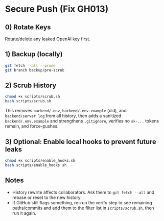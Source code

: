 # Secure Push (Fix GH013)

## 0) Rotate Keys
Rotate/delete any leaked OpenAI key first.

## 1) Backup (locally)
```bash
git fetch --all --prune
git branch backup/pre-scrub
```

## 2) Scrub History
```bash
chmod +x scripts/scrub.sh
bash scripts/scrub.sh
```
This removes `backend/.env`, `backend/.env.example` (old), and `backend/server.log` from all history, then adds a sanitized `backend/.env.example` and strengthens `.gitignore`, verifies no `sk-...` tokens remain, and force-pushes.

## 3) Optional: Enable local hooks to prevent future leaks
```bash
chmod +x scripts/enable_hooks.sh
bash scripts/enable_hooks.sh
```

## Notes
- History rewrite affects collaborators. Ask them to `git fetch --all` and rebase or reset to the new history.
- If GitHub still flags something, re-run the verify step to see remaining paths/commits and add them to the filter list in `scripts/scrub.sh`, then run it again.
